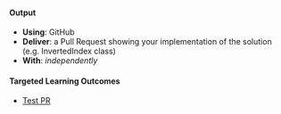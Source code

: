 #### Output
- **Using**: GitHub
- **Deliver**: a Pull Request showing your implementation of the solution (e.g. InvertedIndex class)
- **With**: *independently*

#### Targeted Learning Outcomes
- [Test PR](https://github.com/andela-opikuda/Invertedindex/pull/12/ "Visit Damisi's test PR")